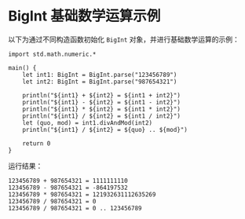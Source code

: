# BigInt 基础数学运算示例

以下为通过不同构造函数初始化 `BigInt` 对象，并进行基础数学运算的示例：
<!-- verify -->

```cangjie
import std.math.numeric.*

main() {
    let int1: BigInt = BigInt.parse("123456789")
    let int2: BigInt = BigInt.parse("987654321")

    println("${int1} + ${int2} = ${int1 + int2}")
    println("${int1} - ${int2} = ${int1 - int2}")
    println("${int1} * ${int2} = ${int1 * int2}")
    println("${int1} / ${int2} = ${int1 / int2}")
    let (quo, mod) = int1.divAndMod(int2)
    println("${int1} / ${int2} = ${quo} .. ${mod}")

    return 0
}
```

运行结果：

```text
123456789 + 987654321 = 1111111110
123456789 - 987654321 = -864197532
123456789 * 987654321 = 121932631112635269
123456789 / 987654321 = 0
123456789 / 987654321 = 0 .. 123456789
```
